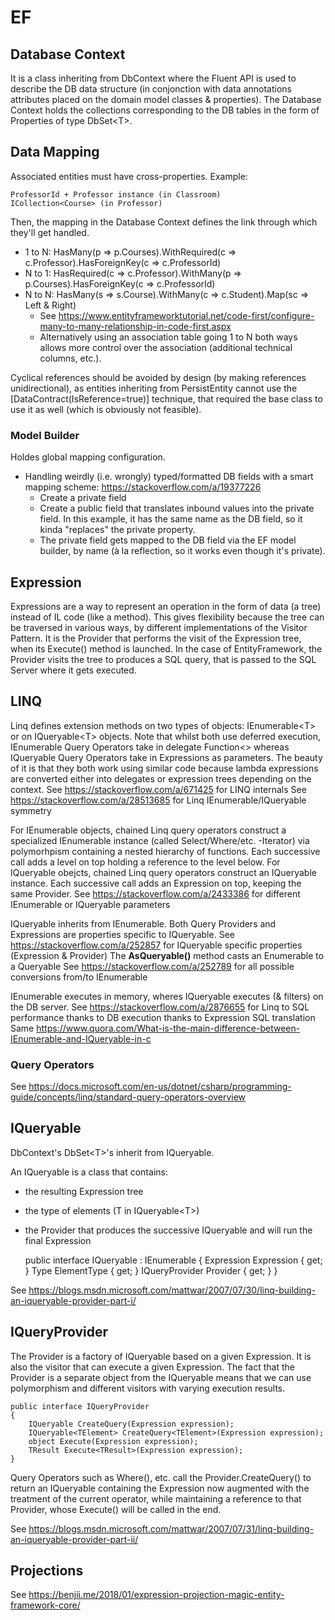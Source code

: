 # EF

## Database Context

It is a class inheriting from DbContext where the Fluent API is used to describe the DB data structure (in conjonction with data annotations attributes placed on the domain model classes & properties).
The Database Context holds the collections corresponding to the DB tables in the form of Properties of type DbSet&lt;T&gt;.

## Data Mapping

Associated entities must have cross-properties.
Example:

    ProfessorId + Professor instance (in Classroom)
    ICollection<Course> (in Professor)

Then, the mapping in the Database Context defines the link through which they'll get handled.

* 1 to N: HasMany(p => p.Courses).WithRequired(c => c.Professor).HasForeignKey(c => c.ProfessorId)
* N to 1: HasRequired(c => c.Professor).WithMany(p => p.Courses).HasForeignKey(c => c.ProfessorId)
* N to N: HasMany(s => s.Course).WithMany(c => c.Student).Map(sc => Left & Right)
  * See <https://www.entityframeworktutorial.net/code-first/configure-many-to-many-relationship-in-code-first.aspx>
  * Alternatively using an association table going 1 to N both ways allows more control over the association (additional technical columns, etc.).

Cyclical references should be avoided by design (by making references unidirectional), as entities inheriting from PersistEntity cannot use the [DataContract(IsReference=true)] technique, that required the base class to use it as well (which is obviously not feasible).

### Model Builder

Holdes global mapping configuration.

* Handling weirdly (i.e. wrongly) typed/formatted DB fields with a smart mapping scheme: <https://stackoverflow.com/a/19377226>
  * Create a private field
  * Create a public field that translates inbound values into the private field. In this example, it has the same name as the DB field, so it kinda "replaces" the private property.
  * The private field gets mapped to the DB field via the EF model builder, by name (à la reflection, so it works even though it's private).

## Expression

Expressions are a way to represent an operation in the form of data (a tree) instead of IL code (like a method).
This gives flexibility because the tree can be traversed in various ways, by different implementations of the Visitor Pattern.
It is the Provider that performs the visit of the Expression tree, when its Execute() method is launched.
In the case of EntityFramework, the Provider visits the tree to produces a SQL query, that is passed to the SQL Server where it gets executed.

## LINQ

Linq defines extension methods on two types of objects: IEnumerable&lt;T&gt; or on IQueryable&lt;T&gt; objects.
Note that whilst both use deferred execution, IEnumerable Query Operators take in delegate Function&lt;&gt; whereas IQueryable Query Operators take in Expressions as parameters.
The beauty of it is that they both work using similar code because lambda expressions are converted either into delegates or expression trees depending on the context.
See <https://stackoverflow.com/a/671425> for LINQ internals
See <https://stackoverflow.com/a/28513685> for Linq IEnumerable/IQueryable symmetry

For IEnumerable objects, chained Linq query operators construct a specialized IEnumerable instance (called Select/Where/etc. -Iterator) via polymorhpism containing a nested hierarchy of functions. Each successive call adds a level on top holding a reference to the level below.
For IQueryable obejcts, chained Linq query operators construct an IQueryable instance. Each successive call adds an Expression on top, keeping the same Provider.
See <https://stackoverflow.com/a/2433386> for different IEnumerable or IQueryable parameters

IQueryable inherits from IEnumerable.
Both Query Providers and Expressions are properties specific to IQueryable.
See <https://stackoverflow.com/a/252857> for IQueryable specific properties (Expression & Provider)
The **AsQueryable()** method casts an Enumerable to a Queryable
See <https://stackoverflow.com/a/252789> for all possible conversions from/to IEnumerable

IEnumerable executes in memory, wheres IQueryable executes (& filters) on the DB server.
See <https://stackoverflow.com/a/2876655> for Linq to SQL performance thanks to DB execution thanks to Expression SQL translation
Same <https://www.quora.com/What-is-the-main-difference-between-IEnumerable-and-IQueryable-in-c>

### Query Operators

See <https://docs.microsoft.com/en-us/dotnet/csharp/programming-guide/concepts/linq/standard-query-operators-overview>

## IQueryable

DbContext's DbSet&lt;T&gt;'s inherit from IQueryable.

An IQueryable is a class that contains:

* the resulting Expression tree
* the type of elements (T in IQueryable&lt;T&gt;)
* the Provider that produces the successive IQueryable and will run the final Expression

    public interface IQueryable : IEnumerable
    {
        Expression Expression { get; }
        Type ElementType { get; }
        IQueryProvider Provider { get; }
    }

See <https://blogs.msdn.microsoft.com/mattwar/2007/07/30/linq-building-an-iqueryable-provider-part-i/>

## IQueryProvider

The Provider is a factory of IQueryable based on a given Expression.
It is also the visitor that can execute a given Expression.
The fact that the Provider is a separate object from the IQueryable means that we can use polymorphism and different visitors with varying execution results.

    public interface IQueryProvider
    {
        IQueryable CreateQuery(Expression expression);
        IQueryable<TElement> CreateQuery<TElement>(Expression expression);
        object Execute(Expression expression);
        TResult Execute<TResult>(Expression expression);
    }

Query Operators such as Where(), etc. call the Provider.CreateQuery() to return an IQueryable containing the Expression now augmented with the treatment of the current operator, while maintaining a reference to that Provider, whose Execute() will be called in the end.

See <https://blogs.msdn.microsoft.com/mattwar/2007/07/31/linq-building-an-iqueryable-provider-part-ii/>

## Projections

See <https://benjii.me/2018/01/expression-projection-magic-entity-framework-core/>

